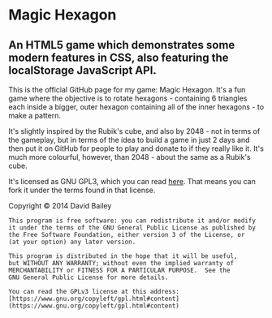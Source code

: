 Magic Hexagon
=============
An HTML5 game which demonstrates some modern features in CSS, also featuring the localStorage JavaScript API.
-------------------------------------------------------------------------------------------------------------

This is the official GitHub page for my game: Magic Hexagon. It's a fun game where the objective is to rotate hexagons - containing 6 triangles each inside a bigger, outer hexagon containing all of the inner hexagons - to make a pattern.

It's slightly inspired by the Rubik's cube, and also by 2048 - not in terms of the gameplay, but in terms of the idea to build a game in just 2 days and then put it on GitHub for people to play and donate to if they really like it. It's much more colourful, however, than 2048 - about the same as a Rubik's cube.

It's licensed as GNU GPL3, which you can read [here](https://www.gnu.org/copyleft/gpl.html#content). That means you can fork it under the terms found in that license.

Copyright &copy; 2014 David Bailey

    This program is free software: you can redistribute it and/or modify
    it under the terms of the GNU General Public License as published by
    the Free Software Foundation, either version 3 of the License, or
    (at your option) any later version.

    This program is distributed in the hope that it will be useful,
    but WITHOUT ANY WARRANTY; without even the implied warranty of
    MERCHANTABILITY or FITNESS FOR A PARTICULAR PURPOSE.  See the
    GNU General Public License for more details.

    You can read the GPLv3 license at this address:
    [https://www.gnu.org/copyleft/gpl.html#content](https://www.gnu.org/copyleft/gpl.html#content)
